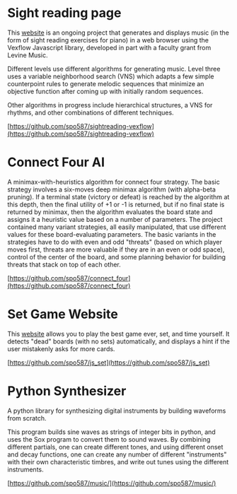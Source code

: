 # Sight reading page
This [website](https://dl.dropboxusercontent.com/u/95890750/vexflow_sightreading/home.html) is an ongoing project that generates and displays music (in the form of sight reading exercises for piano) in a web browser using the Vexflow Javascript library, developed in part with a faculty grant from Levine Music.

Different levels use different algorithms for generating music. Level three uses a variable neighborhood search (VNS) which adapts a few simple counterpoint rules to generate melodic sequences that minimize an objective function after coming up with initially random sequences.

Other algorithms in progress include hierarchical structures, a VNS for rhythms, and other combinations of different techniques.

[https://github.com/spo587/sightreading-vexflow](https://github.com/spo587/sightreading-vexflow)

# Connect Four AI
A minimax-with-heuristics algorithm for connect four strategy. The basic strategy involves a six-moves deep minimax algorithm (with alpha-beta pruning). If a terminal state (victory or defeat) is reached by the algorithm at this depth, then the final utility of +1 or -1 is returned, but if no final state is returned by minimax, then the algorithm evaluates the board state and assigns it a heuristic value based on a number of parameters. The project contained many variant strategies, all easily manipulated, that use different values for these board-evaluating parameters. The basic variants in the strategies have to do with even and odd "threats" (based on which player moves first, threats are more valuable if they are in an even or odd space), control of the center of the board, and some planning behavior for building threats that stack on top of each other.

[https://github.com/spo587/connect_four](https://github.com/spo587/connect_four)

# Set Game Website
This [website](https://dl.dropboxusercontent.com/u/95890750/set/set.html) allows you to play the best game ever, set, and time yourself. It detects "dead" boards (with no sets) automatically, and displays a hint if the user mistakenly asks for more cards.

[https://github.com/spo587/js_set](https://github.com/spo587/js_set)

# Python Synthesizer
A python library for synthesizing digital instruments by building waveforms from scratch. 

This program builds sine waves as strings of integer bits in python, and uses the Sox program to convert them to sound waves. By combining different partials, one can create different tones, and using different onset and decay functions, one can create any number of different "instruments" with their own characteristic timbres, and write out tunes using the different instruments.

[https://github.com/spo587/music/](https://github.com/spo587/music/)




